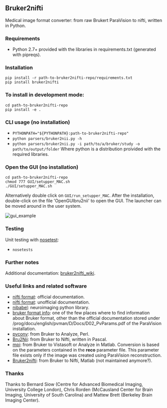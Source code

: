 ## Bruker2nifti

Medical image format converter: from raw Brukert ParaVision to nifti, written in Python.

### Requirements
* Python 2.7+ provided with the libraries in requirements.txt (generated with pipreqs).

### Installation
```
pip install -r path-to-bruker2nifti-repo/requirements.txt
pip install bruker2nifti
```

### To install in development mode:
```
cd path-to-bruker2nifti-repo
pip install -e .
```

### CLI usage (no installation) 
* `PYTHONPATH="${PYTHONPATH}:path-to-bruker2nifti-repo"`
* `python parsers/bruker2nii.py -h`
* `python parsers/bruker2nii.py -i path/to/a/bruker/study -o path/to/output/folder`
Where python is a distribution proivided with the required libraries.

### Open the GUI (no installation)
```
cd path-to-bruker2nifti-repo
chmod 777 GUI/setupper_MAC.sh
./GUI/setupper_MAC.sh
```

Alternatively double click on 
`GUI/run_setupper_MAC`.
After the installation, double-click on the file 'OpenGUIbru2nii' to open the GUI. 
The launcher can be moved around in the user system.

![gui_example](https://github.com/SebastianoF/bruker2nifti/blob/master/screenshots/gui_example.jpg)

### Testing
Unit testing with [nosetest](http://pythontesting.net/framework/nose/nose-introduction/):
* `nosetests`

### Further notes <a name="up"></a>
Additional documentation: [bruker2nifti_wiki](https://github.com/SebastianoF/bruker2nifti/wiki).

### Useful links and related software <a name="utilities"></a>
+ [nifti format](https://nifti.nimh.nih.gov/nifti-1): official documentation.
+ [nifti format](https://brainder.org/2012/09/23/the-nifti-file-format/): unofficial documentation.
+ [nibabel](http://nipy.org/nibabel/): neuroimaging python library. 
+ [bruker format info](http://imaging.mrc-cbu.cam.ac.uk/imaging/FormatBruker): one of the few places where to find 
information about Bruker format, other than the official documentation stored under 
<PvInstDir>/prog/docu/english/pvman/D/Docs/D02_PvParams.pdf of the ParaVision installation. 
+ [pvconv](https://github.com/matthew-brett/pvconv): from Bruker to Analyze, Perl.
+ [Bru2Nii](https://github.com/neurolabusc/Bru2Nii): from Bruker to Nifti, written in Pascal. 
+ [mpi](https://github.com/francopestilli/mpi): from Bruker to Vistasoft or Analyze in Matlab. Conversion is based on the parameters contained in the **reco** parameter file. This
parameter file exists only if the image was created using ParaVision reconstruction.
+ [Bruker2nifti](https://github.com/CristinaChavarrias/Bruker2nifti): from Bruker to Nifti, Matlab (not maintained anymore?).

### Thanks <a name="thanks"></a>
Thanks to 
Bernard Siow (Centre for Advanced Biomedical Imaging, University College London), 
Chris Rorden (McCausland Center for Brain Imaging, University of South Carolina) 
and 
Mattew Brett (Berkeley Brain Imaging Center).





